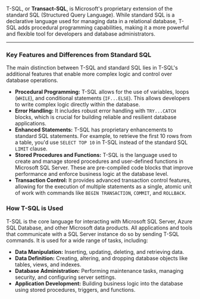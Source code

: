 T-SQL, or **Transact-SQL**, is Microsoft's proprietary extension of the standard SQL (Structured Query Language). While standard SQL is a declarative language used for managing data in a relational database, T-SQL adds procedural programming capabilities, making it a more powerful and flexible tool for developers and database administrators.

***

### Key Features and Differences from Standard SQL

The main distinction between T-SQL and standard SQL lies in T-SQL's additional features that enable more complex logic and control over database operations.

* **Procedural Programming:** T-SQL allows for the use of variables, loops (`WHILE`), and conditional statements (`IF...ELSE`). This allows developers to write complex logic directly within the database.
* **Error Handling:** It includes robust error handling with `TRY...CATCH` blocks, which is crucial for building reliable and resilient database applications.
* **Enhanced Statements:** T-SQL has proprietary enhancements to standard SQL statements. For example, to retrieve the first 10 rows from a table, you'd use `SELECT TOP 10` in T-SQL instead of the standard SQL `LIMIT` clause.
* **Stored Procedures and Functions:** T-SQL is the language used to create and manage stored procedures and user-defined functions in Microsoft SQL Server. These are pre-compiled code blocks that improve performance and enforce business logic at the database level.
* **Transaction Control:** It provides advanced transaction control features, allowing for the execution of multiple statements as a single, atomic unit of work with commands like `BEGIN TRANSACTION`, `COMMIT`, and `ROLLBACK`.

### How T-SQL is Used

T-SQL is the core language for interacting with Microsoft SQL Server, Azure SQL Database, and other Microsoft data products. All applications and tools that communicate with a SQL Server instance do so by sending T-SQL commands. It is used for a wide range of tasks, including:

* **Data Manipulation:** Inserting, updating, deleting, and retrieving data.
* **Data Definition:** Creating, altering, and dropping database objects like tables, views, and indexes.
* **Database Administration:** Performing maintenance tasks, managing security, and configuring server settings.
* **Application Development:** Building business logic into the database using stored procedures, triggers, and functions.